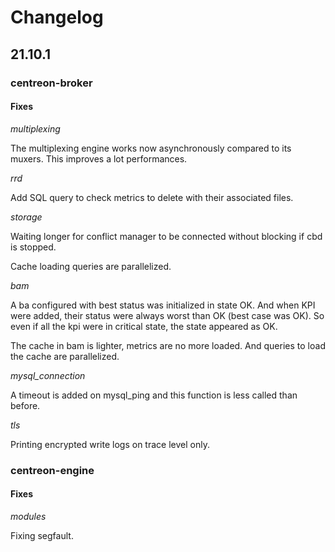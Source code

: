 # Changelog

## 21.10.1

### centreon-broker

#### Fixes

*multiplexing*

The multiplexing engine works now asynchronously compared to its muxers. This
improves a lot performances.

*rrd*

Add SQL query to check metrics to delete with their associated files.

*storage*

Waiting longer for conflict manager to be connected without blocking if cbd
is stopped.

Cache loading queries are parallelized.

*bam*

A ba configured with best status was initialized in state OK. And when KPI were
added, their status were always worst than OK (best case was OK). So even if all
the kpi were in critical state, the state appeared as OK.

The cache in bam is lighter, metrics are no
more loaded. And queries to load the cache are parallelized.

*mysql_connection*

A timeout is added on mysql\_ping and this function is less called than before.

*tls*

Printing encrypted write logs on trace level only.

### centreon-engine

#### Fixes

*modules*

Fixing segfault.

